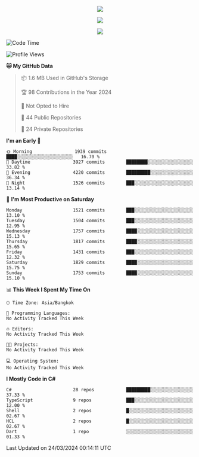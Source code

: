 <p align="center">
  <a href="say-hi.gif"> 
    <img align="center" src="say-hi.gif"/>
  </a>
</p>
<p align="center">
  <a href="https://github.com/htthinh1999">
    <img align="center" src="https://github-readme-stats-kappa-pink.vercel.app/api?username=htthinh1999&show_icons=true&count_private=true&theme=dracula"/>
  </a>
</p>
<p align="center">
  <a href="https://github.com/htthinh1999">
    <img src="https://github-readme-stats-kappa-pink.vercel.app/api/top-langs/?username=htthinh1999&layout=compact&langs_count=6&count_private=true&hide=tsql,hlsl,glsl,shaderlab&theme=dracula"/>
  </a>
</p>

<!--START_SECTION:waka-->
![Code Time](http://img.shields.io/badge/Code%20Time-0%20secs-blue)

![Profile Views](http://img.shields.io/badge/Profile%20Views-0-blue)

**🐱 My GitHub Data** 

> 📦 1.6 MB Used in GitHub's Storage 
 > 
> 🏆 98 Contributions in the Year 2024
 > 
> 🚫 Not Opted to Hire
 > 
> 📜 44 Public Repositories 
 > 
> 🔑 24 Private Repositories 
 > 
**I'm an Early 🐤** 

```text
🌞 Morning                1939 commits        ████░░░░░░░░░░░░░░░░░░░░░   16.70 % 
🌆 Daytime                3927 commits        ████████░░░░░░░░░░░░░░░░░   33.82 % 
🌃 Evening                4220 commits        █████████░░░░░░░░░░░░░░░░   36.34 % 
🌙 Night                  1526 commits        ███░░░░░░░░░░░░░░░░░░░░░░   13.14 % 
```
📅 **I'm Most Productive on Saturday** 

```text
Monday                   1521 commits        ███░░░░░░░░░░░░░░░░░░░░░░   13.10 % 
Tuesday                  1504 commits        ███░░░░░░░░░░░░░░░░░░░░░░   12.95 % 
Wednesday                1757 commits        ████░░░░░░░░░░░░░░░░░░░░░   15.13 % 
Thursday                 1817 commits        ████░░░░░░░░░░░░░░░░░░░░░   15.65 % 
Friday                   1431 commits        ███░░░░░░░░░░░░░░░░░░░░░░   12.32 % 
Saturday                 1829 commits        ████░░░░░░░░░░░░░░░░░░░░░   15.75 % 
Sunday                   1753 commits        ████░░░░░░░░░░░░░░░░░░░░░   15.10 % 
```


📊 **This Week I Spent My Time On** 

```text
🕑︎ Time Zone: Asia/Bangkok

💬 Programming Languages: 
No Activity Tracked This Week

🔥 Editors: 
No Activity Tracked This Week

🐱‍💻 Projects: 
No Activity Tracked This Week

💻 Operating System: 
No Activity Tracked This Week
```

**I Mostly Code in C#** 

```text
C#                       28 repos            █████████░░░░░░░░░░░░░░░░   37.33 % 
TypeScript               9 repos             ███░░░░░░░░░░░░░░░░░░░░░░   12.00 % 
Shell                    2 repos             █░░░░░░░░░░░░░░░░░░░░░░░░   02.67 % 
HCL                      2 repos             █░░░░░░░░░░░░░░░░░░░░░░░░   02.67 % 
Dart                     1 repo              ░░░░░░░░░░░░░░░░░░░░░░░░░   01.33 % 
```




 Last Updated on 24/03/2024 00:14:11 UTC
<!--END_SECTION:waka-->
